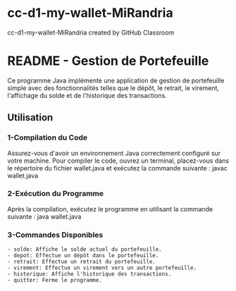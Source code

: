 # cc-d1-my-wallet-MiRandria
cc-d1-my-wallet-MiRandria created by GitHub Classroom
# README - Gestion de Portefeuille
Ce programme Java implémente une application de gestion de portefeuille simple avec des fonctionnalités telles que le dépôt, le retrait, le virement, l'affichage du solde et de l'historique des transactions.
## Utilisation
### 1-Compilation du Code
Assurez-vous d'avoir un environnement Java correctement configuré sur votre machine. Pour compiler le code, ouvrez un terminal, placez-vous dans le répertoire du fichier wallet.java et exécutez la commande suivante :
  javac wallet.java
### 2-Exécution du Programme
Après la compilation, exécutez le programme en utilisant la commande suivante :
  java wallet.java
### 3-Commandes Disponibles

    - solde: Affiche le solde actuel du portefeuille.
    - depot: Effectue un dépôt dans le portefeuille.
    - retrait: Effectue un retrait du portefeuille.
    - virement: Effectue un virement vers un autre portefeuille.
    - historique: Affiche l'historique des transactions.
    - quitter: Ferme le programme.

